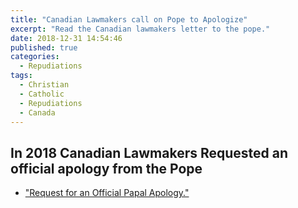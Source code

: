 ```yaml
---
title: "Canadian Lawmakers call on Pope to Apologize"
excerpt: "Read the Canadian lawmakers letter to the pope."
date: 2018-12-31 14:54:46
published: true
categories:
  - Repudiations
tags:
  - Christian
  - Catholic
  - Repudiations
  - Canada
---
```

## In 2018 Canadian Lawmakers Requested an official apology from the Pope

* ["Request for an Official Papal Apology."](http://www.foxnews.com/politics/2018/05/02/canadian-lawmakers-seek-papal-apology-for-forced-schooling-indigenous-children.html)
